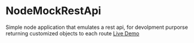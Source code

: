 # NodeMockRestApi
Simple node application that emulates a rest api, for devolpment purporse returning customized objects to each route
[Live Demo](https://chocolate-wyrm.hyperdev.space/)
